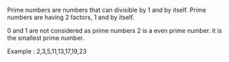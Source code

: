 Prime numbers are numbers that can divisible by 1 and by itself.
Prime numbers are having 2 factors, 1 and by itself.

0 and 1 are not considered as prime numbers
2 is a even prime number. it is the smallest prime number.

Example : 2,3,5,11,13,17,19,23



